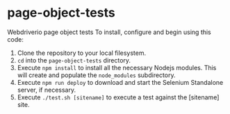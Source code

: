 # page-object-tests
Webdriverio page object tests
To install, configure and begin using this code:
1. Clone the repository to your local filesystem.
1. `cd` into the `page-object-tests` directory.
1. Execute `npm install` to install all the necessary Nodejs modules. This will create and populate the `node_modules` subdirectory.
1. Execute `npm run deploy` to download and start the Selenium Standalone server, if necessary.
1. Execute `./test.sh [sitename]` to execute a test against the [sitename] site.

